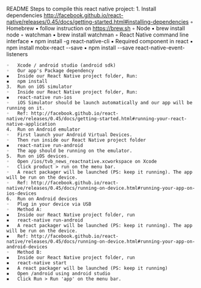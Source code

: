 README
Steps to compile this react native project:
	1.	Install dependencies http://facebook.github.io/react-native/releases/0.45/docs/getting-started.html#installing-dependencies
	◦	Homebrew
	▪	follow instruction on https://brew.sh
	◦	Node
	▪	brew install node
	◦	watchman
	▪	brew install watchman
	◦	React Native command line interface
	▪	npm install -g react-native-cli
	▪	Required component in react
	▪	npm install mobx-react --save
	▪	npm install --save react-native-event-listeners

	◦	Xcode / android studio (android sdk)
	◦	Our app's Package dependency
	▪	Inside our React Native project folder, Run:
	▪	npm install
	3.	Run on iOS simulator
	◦	Inside our React Native project folder, Run:
	▪	react-native run-ios
	◦	iOS Simulator should be launch automatically and our app will be running on it.
	◦	Ref: http://facebook.github.io/react-native/releases/0.45/docs/getting-started.html#running-your-react-native-application
	4.	Run on Android emulator
	◦	First launch your Android Virtual Devices.
	◦	Then run inside our React Native project folder
	▪	react-native run-android
	◦	The app should be running on the emulator.
	5.	Run on iOS devices.
	◦	Open /ios/tvb_news_reactnative.xcworkspace on Xcode
	◦	Click product > run on the menu bar.
	◦	A react packager will be launched (PS: keep it running). The app will be run on the device.
	◦	Ref: http://facebook.github.io/react-native/releases/0.45/docs/running-on-device.html#running-your-app-on-ios-devices
	6.	Run on Android devices
	◦	Plug in your device via USB
	◦	Method A:
	▪	Inside our React Native project folder, run
	▪	react-native run-android
	▪	A react packager will be launched (PS: keep it running). The app will be run on the device.
	▪	Ref: http://facebook.github.io/react-native/releases/0.45/docs/running-on-device.html#running-your-app-on-android-devices
	◦	Method B:
	▪	Inside our React Native project folder, run
	▪	react-native start
	▪	A react packager will be launched (PS: keep it running)
	▪	Open /android using android studio
	▪	Click Run > Run 'app' on the menu bar.
